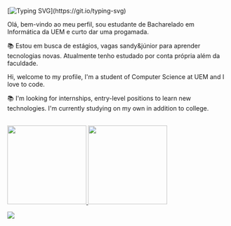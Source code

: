 [![Typing SVG](https://readme-typing-svg.herokuapp.com?font=Fira+Code&pause=1000&width=435&lines=Hello+World+%F0%9F%8C%8E%2C+I%C2%B4m+Matheus+Barboza!)](https://git.io/typing-svg) 
<div style="display: inline_block>
	<p align="left">Olá, bem-vindo ao meu perfil, sou estudante de Bacharelado em Informática da UEM e curto dar uma progamada.</p>
	<p align="left">📚 Estou em busca de estágios, vagas sandy&júnior para aprender tecnologias novas. Atualmente tenho estudado por conta própria além da faculdade.</p>
	<p align="left">Hi, welcome to my profile, I'm a student of Computer Science at UEM and I love to code.</p>
	<p align="left">📚 I'm looking for internships, entry-level positions to learn new technologies. I'm currently studying on my own in addition to college.</p>
</div>


<br>

<a href="https://github.com/M4Barboza">
  <img height="180em" src="https://github-readme-stats.vercel.app/api?username=M4Barboza&theme=dracula&show_icons=true" />
  <img height="180em" src="https://github-readme-stats.vercel.app/api/top-langs/?username=M4Barboza&layout=compact&langs_count=7&theme=dracula"/>
</a>

<br>
<p align="left">
  </a>
  <a href="https://www.linkedin.com/in/matheus-barboza/" alt="Linkedin">
  <img src="https://img.shields.io/badge/-Linkedin-0e76a8?style=for-the-badge&logo=Linkedin&logoColor=white&link=https://www.linkedin.com/in/matheus-barboza/" /></a>
</p> 






